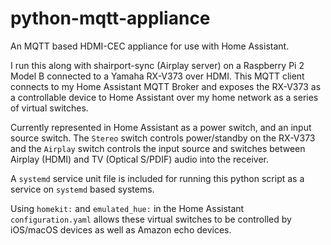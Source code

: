 # python-mqtt-appliance

An MQTT based HDMI-CEC appliance for use with Home Assistant.

I run this along with shairport-sync (Airplay server) on a Raspberry Pi 2 Model B connected to a Yamaha RX-V373 over HDMI. This MQTT client connects to my Home Assistant MQTT Broker and exposes the RX-V373 as a controllable device to Home Assistant over my home network as a series of virtual switches.

Currently represented in Home Assistant as a power switch, and an input source switch. The `Stereo` switch controls power/standby on the RX-V373 and the `Airplay` switch controls the input source and switches between Airplay (HDMI) and TV (Optical S/PDIF) audio into the receiver. 

A `systemd` service unit file is included for running this python script as a service on `systemd` based systems. 

Using `homekit:` and `emulated_hue:` in the Home Assistant `configuration.yaml` allows these virtual switches to be controlled by iOS/macOS devices as well as Amazon echo devices.
